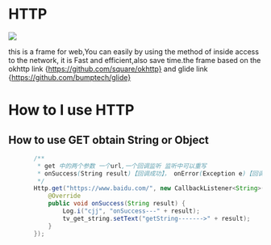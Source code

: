
HTTP
=============================================================
 ![](http://www.apkbus.com/data/attachment/forum/201508/26/162351nes8eqe83hhhbple.jpg)
 
 this is a frame for web,You can easily by using the method of inside access to  the network,
 it is Fast and efficient,also save time.the frame based on the okhttp link 
 {https://github.com/square/okhttp} and glide link {https://github.com/bumptech/glide}
 
 How to I use HTTP
 =============================================================================
 
 How to use GET obtain String or Object
 -------------------------------------------------------------------------------------------
 ```java
        /**
         * get 中的两个参数 一个url,一个回调监听 监听中可以重写
         * onSuccess(String result)【回调成功】， onError(Exception e)【回调失败】 onStringResult(Stringresult)【打印string】
         */
        Http.get("https://www.baidu.com/", new CallbackListener<String>() {
            @Override
            public void onSuccess(String result) {
                Log.i("cjj", "onSuccess---" + result);
                tv_get_string.setText("getString------->" + result);
            }
        });
 ```       
 

 
